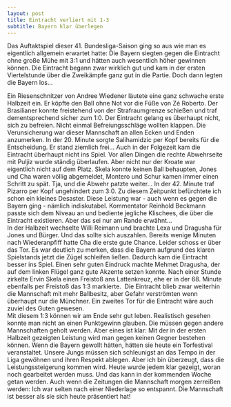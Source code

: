 ```yaml
---
layout: post
title: Eintracht verliert mit 1-3
subtitle: Bayern klar überlegen
---
```


Das Auftaktspiel dieser 41. Bundesliga-Saison ging so aus wie man es eigentlich allgemein erwartet hatte: Die Bayern siegten gegen die Eintracht ohne große Mühe mit 3:1 und hätten auch wesentlich höher gewinnen können. Die Eintracht begann zwar wirklich gut und kam in der ersten Viertelstunde über die Zweikämpfe ganz gut in die Partie. Doch dann legten die Bayern los...

Ein Riesenschnitzer von Andree Wiedener läutete eine ganz schwache erste Halbzeit ein. Er köpfte den Ball ohne Not vor die Füße von Zé Roberto. Der Brasilianer konnte freistehend von der Strafraumgrenze schießen und traf dementsprechend sicher zum 1:0. Der Eintracht gelang es überhaupt nicht, sich zu befreien. Nicht einmal Befreiungsschläge wollten klappen. Die Verunsicherung war dieser Mannschaft an allen Ecken und Enden anzumerken. In der 20. Minute sorgte Salihamidzic per Kopf bereits für die Entscheidung. Er stand ziemlich frei... Auch in der Folgezeit kam die Eintracht überhaupt nicht ins Spiel. Vor allen Dingen die rechte Abwehrseite mit Puljiz wurde ständig überlaufen. Aber nicht nur der Kroate war eigentlich nicht auf dem Platz. Skela konnte keinen Ball behaupten, Jones und Cha waren völlig abgemeldet, Montero und Schur kamen immer einen Schritt zu spät. Tja, und die Abwehr patzte weiter... In der 42. Minute traf Pizarro per Kopf ungehindert zum 3:0. Zu diesem Zeitpunkt befürchtete ich schon ein kleines Desaster. Diese Leistung war - auch wenn es gegen die Bayern ging - nämlich indiskutabel. Kommentator Reinhold Beckmann passte sich dem Niveau an und bediente jegliche Klischees, die über die Eintracht existieren. Aber das sei nur am Rande erwähnt...  
In der Halbzeit wechselte Willi Reimann und brachte Lexa und Dragusha für Jones und Bürger. Und das sollte sich auszahlen. Bereits wenige Minuten nach Wiederanpfiff hatte Cha die erste gute Chance. Leider schoss er über das Tor. Es war deutlich zu merken, dass die Bayern aufgrund des klaren Spielstands jetzt die Zügel schleifen ließen. Dadurch kam die Eintracht besser ins Spiel. Einen sehr guten Eindruck machte Mehmet Dragusha, der auf dem linken Flügel ganz gute Akzente setzen konnte. Nach einer Stunde zirkelte Ervin Skela einen Freistoß ans Lattenkreuz, ehe er in der 68. Minute ebenfalls per Freistoß das 1:3 markierte.  Die Eintracht blieb zwar weiterhin die Mannschaft mit mehr Ballbesitz, aber Gefahr verströmten wenn überhaupt nur die Münchner. Ein zweites Tor für die Eintracht wäre auch zuviel des Guten gewesen.  
Mit diesem 1:3 können wir am Ende sehr gut leben. Realistisch gesehen konnte man nicht an einen Punktgewinn glauben. Die müssen gegen andere Mannschaften geholt werden. Aber eines ist klar: Mit der in der ersten Halbzeit gezeigten Leistung wird man gegen keinen Gegner bestehen können. Wenn die Bayern gewollt hätten, hätten sie heute ein Torfestival veranstaltet. Unsere Jungs müssen sich schleunigst an das Tempo in der Liga gewöhnen und ihren Respekt ablegen. Aber ich bin überzeugt, dass die Leistungssteigerung kommen wird. Heute wurde jedem klar gezeigt, woran noch gearbeitet werden muss. Und das kann in der kommenden Woche getan werden. Auch wenn die Zeitungen die Mannschaft morgen zerreißen werden: Ich war selten nach einer Niederlage so entspannt. Die Mannschaft ist besser als sie sich heute präsentiert hat!
